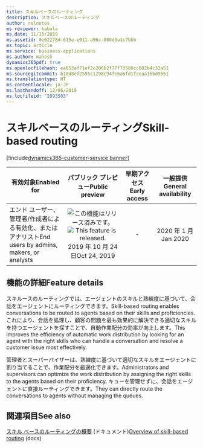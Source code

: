 ```yaml
---
title: スキルベースのルーティング
description: スキルベースのルーティング
author: relnotes
ms.reviewer: kabala
ms.date: 11/15/2019
ms.assetid: 0e62278d-615e-e911-a96c-000d3a1c7bbb
ms.topic: article
ms.service: business-applications
ms.author: mahesh
dynamics365pdf: true
ms.openlocfilehash: ea653af71ef2c206b2f77f73586cc882b4c32a51
ms.sourcegitcommit: b18d8ef2595c1298c94fe6a6fd1fceaa16bd9561
ms.translationtype: HT
ms.contentlocale: ja-JP
ms.lasthandoff: 12/06/2019
ms.locfileid: "2893503"
---
```

# <a name="skill-based-routing"></a><span data-ttu-id="34072-103">スキルベースのルーティング</span><span class="sxs-lookup"><span data-stu-id="34072-103">Skill-based routing</span></span>
[!include[dynamics365-customer-service banner](../includes/dynamics365-customer-service.md)]

| <span data-ttu-id="34072-104">有効対象</span><span class="sxs-lookup"><span data-stu-id="34072-104">Enabled for</span></span>    |  <span data-ttu-id="34072-105">パブリック プレビュー</span><span class="sxs-lookup"><span data-stu-id="34072-105">Public preview</span></span> | <span data-ttu-id="34072-106">早期アクセス</span><span class="sxs-lookup"><span data-stu-id="34072-106">Early access</span></span> | <span data-ttu-id="34072-107">一般提供</span><span class="sxs-lookup"><span data-stu-id="34072-107">General availability</span></span> | 
| ---------- | :----------: |:----------: |:----------: |
|<span data-ttu-id="34072-108">エンド ユーザー、管理者/作成者による有効化、またはアナリスト</span><span class="sxs-lookup"><span data-stu-id="34072-108">End users by admins, makers, or analysts</span></span>|<span data-ttu-id="34072-109">![この機能はリリース済みです。](/dynamics365-release-plan/media/green-checkmark.png "この機能はリリース済みです。")</span><span class="sxs-lookup"><span data-stu-id="34072-109">![This feature is released.](/dynamics365-release-plan/media/green-checkmark.png "This feature is released.")</span></span> <span data-ttu-id="34072-110">2019 年 10 月 24 日</span><span class="sxs-lookup"><span data-stu-id="34072-110">Oct 24, 2019</span></span>|-| <span data-ttu-id="34072-111">2020 年 1 月</span><span class="sxs-lookup"><span data-stu-id="34072-111">Jan 2020</span></span>|






## <a name="feature-details"></a><span data-ttu-id="34072-112">機能の詳細</span><span class="sxs-lookup"><span data-stu-id="34072-112">Feature details</span></span>
<!--feature detail start -->
<span data-ttu-id="34072-113">スキルースのルーティングでは、エージェントのスキルと熟練度に基づいて、会話をエージェントにルーティングできます。</span><span class="sxs-lookup"><span data-stu-id="34072-113">Skill-based routing enables conversations to be routed to agents based on their skills and proficiencies.</span></span> <span data-ttu-id="34072-114">これにより、会話を処理し、顧客の問題を最も効果的に解決できる適切なスキルを持つエージェントを探すことで、自動作業配分の効率が向上します。</span><span class="sxs-lookup"><span data-stu-id="34072-114">This improves the efficiency of automatic work distribution by looking for an agent with the right skills who can handle a conversation and resolve a customer issue most effectively.</span></span>  

<span data-ttu-id="34072-115">管理者とスーパーバイザーは、熟練度に基づいて適切なスキルをエージェントに割り当てることで、作業配分を最適化できます。</span><span class="sxs-lookup"><span data-stu-id="34072-115">Administrators and supervisors can optimize the work distribution by assigning the right skills to the agents based on their proficiency.</span></span> <span data-ttu-id="34072-116">キューを管理せずに、会話をエージェントに直接ルーティングできます。</span><span class="sxs-lookup"><span data-stu-id="34072-116">They can directly route the conversations to agents without managing the queues.</span></span>
<!--feature detail end -->










## <a name="see-also"></a><span data-ttu-id="34072-117">関連項目</span><span class="sxs-lookup"><span data-stu-id="34072-117">See also</span></span>

<span data-ttu-id="34072-118">[スキル ベースのルーティングの概要](https://docs.microsoft.com/dynamics365/omnichannel/administrator/overview-skill-work-distribution) (ドキュメント)</span><span class="sxs-lookup"><span data-stu-id="34072-118">[Overview of skill-based routing](https://docs.microsoft.com/dynamics365/omnichannel/administrator/overview-skill-work-distribution) (docs)</span></span>
